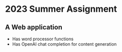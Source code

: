 # 2023 Summer Assignment

## A Web application 
+ Has word processor functions
+ Has OpenAI chat completion for content generation

